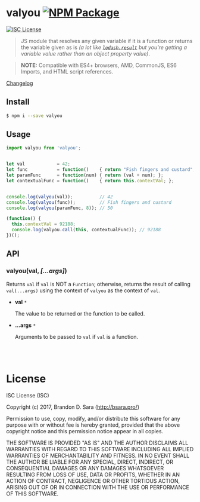 # valyou [![NPM Package](https://img.shields.io/npm/v/valyou.svg?style=flat-square)][npm]

[![ISC License](https://img.shields.io/badge/license-ISC-blue.svg?style=flat-square)][license]

> JS module that resolves any given variable if it is a function or returns
> the variable given as is *(a lot like [`lodash.result`](https://lodash.com/docs/#result)
> but you're getting a variable value rather than an object property value)*.

> **NOTE:** Compatible with ES4+ browsers, AMD, CommonJS, ES6 Imports, and HTML
> script references.

[Changelog](https://github.com/bsara/valyou/blob/master/CHANGELOG.md)



## Install

```bash
$ npm i --save valyou
```


## Usage

```js
import valyou from 'valyou';


let val            = 42;
let func           = function()    { return "Fish fingers and custard"; };
let paramFunc      = function(num) { return (val + num); };
let contextualFunc = function()    { return this.contextVal; };


console.log(valyou(val));          // 42
console.log(valyou(func));         // Fish fingers and custard
console.log(valyou(paramFunc, 8)); // 50

(function() {
  this.contextVal = 92188;
  console.log(valyou.call(this, contextualFunc)); // 92188
})();

```


## API

### valyou(val, *[...args]*)

Returns `val` if `val` is NOT a `Function`; otherwise, returns the result of
calling `val(...args)` using the context of `valyou` as the context of `val`.

- **val** `*`

  The value to be returned or the function to be called.

- **...args** `*`

  Arguments to be passed to `val` if `val` is a function.


<br/>
<br/>


# License

ISC License (ISC)

Copyright (c) 2017, Brandon D. Sara (http://bsara.pro/)

Permission to use, copy, modify, and/or distribute this software for any
purpose with or without fee is hereby granted, provided that the above
copyright notice and this permission notice appear in all copies.

THE SOFTWARE IS PROVIDED "AS IS" AND THE AUTHOR DISCLAIMS ALL WARRANTIES WITH
REGARD TO THIS SOFTWARE INCLUDING ALL IMPLIED WARRANTIES OF MERCHANTABILITY
AND FITNESS. IN NO EVENT SHALL THE AUTHOR BE LIABLE FOR ANY SPECIAL, DIRECT,
INDIRECT, OR CONSEQUENTIAL DAMAGES OR ANY DAMAGES WHATSOEVER RESULTING FROM
LOSS OF USE, DATA OR PROFITS, WHETHER IN AN ACTION OF CONTRACT, NEGLIGENCE OR
OTHER TORTIOUS ACTION, ARISING OUT OF OR IN CONNECTION WITH THE USE OR
PERFORMANCE OF THIS SOFTWARE.



[license]: https://github.com/bsara/valyou/blob/master/LICENSE "License"
[npm]:     https://www.npmjs.com/package/valyou                "NPM Package: valyou"
